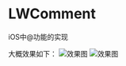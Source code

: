 # LWComment
iOS中@功能的实现

大概效果如下：
![效果图](https://upload-images.jianshu.io/upload_images/1608265-293158e5eb301f17.gif?imageMogr2/auto-orient/strip)
![效果图](https://upload-images.jianshu.io/upload_images/2026287-49fb5d714260b39a.gif?imageMogr2/auto-orient/strip)

